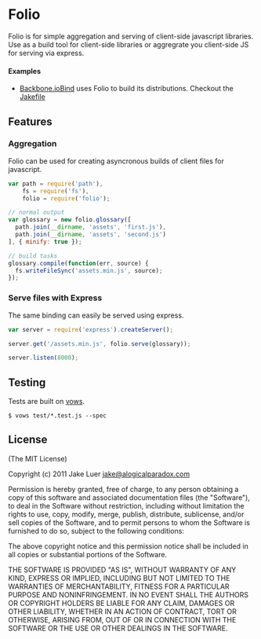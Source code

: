 # Folio

Folio is for simple aggregation and serving of client-side javascript libraries. 
Use as a build tool for client-side libraries or aggregrate you client-side JS for 
serving via express.

#### Examples

* [Backbone.ioBind](https://github.com/logicalparadox/backbone.iobind) uses Folio to
build its distributions. Checkout the [Jakefile](https://github.com/logicalparadox/backbone.iobind/blob/master/Jakefile.js)

## Features

### Aggregation

Folio can be used for creating asyncronous builds of client files for javascript.

```js
var path = require('path'),
    fs = require('fs'),
    folio = require('folio');

// normal output
var glossary = new folio.glossary([
  path.join(__dirname, 'assets', 'first.js'),
  path.join(__dirname, 'assets', 'second.js')
], { minify: true });

// build tasks
glossary.compile(function(err, source) {
  fs.writeFileSync('assets.min.js', source);
});
```

### Serve files with Express

The same binding can easily be served using express.

```js
var server = require('express').createServer();

server.get('/assets.min.js', folio.serve(glossary));

server.listen(8000);
```

## Testing

Tests are built on [vows](http://vowsjs.org).

`$ vows test/*.test.js --spec`

## License

(The MIT License)

Copyright (c) 2011 Jake Luer <jake@alogicalparadox.com>

Permission is hereby granted, free of charge, to any person obtaining a copy
of this software and associated documentation files (the "Software"), to deal
in the Software without restriction, including without limitation the rights
to use, copy, modify, merge, publish, distribute, sublicense, and/or sell
copies of the Software, and to permit persons to whom the Software is
furnished to do so, subject to the following conditions:

The above copyright notice and this permission notice shall be included in
all copies or substantial portions of the Software.

THE SOFTWARE IS PROVIDED "AS IS", WITHOUT WARRANTY OF ANY KIND, EXPRESS OR
IMPLIED, INCLUDING BUT NOT LIMITED TO THE WARRANTIES OF MERCHANTABILITY,
FITNESS FOR A PARTICULAR PURPOSE AND NONINFRINGEMENT. IN NO EVENT SHALL THE
AUTHORS OR COPYRIGHT HOLDERS BE LIABLE FOR ANY CLAIM, DAMAGES OR OTHER
LIABILITY, WHETHER IN AN ACTION OF CONTRACT, TORT OR OTHERWISE, ARISING FROM,
OUT OF OR IN CONNECTION WITH THE SOFTWARE OR THE USE OR OTHER DEALINGS IN
THE SOFTWARE.
